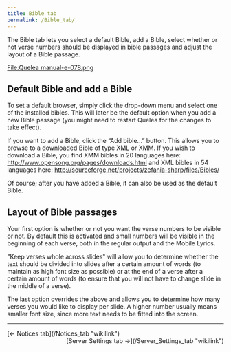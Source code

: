 ```yaml
---
title: Bible tab
permalink: /Bible_tab/
---
```


The Bible tab lets you select a default Bible, add a Bible, select whether or not verse numbers should be displayed in bible passages and adjust the layout of a Bible passage.

[<File:Quelea> manual-e-078.png](/File:Quelea_manual-e-078.png "wikilink")

Default Bible and add a Bible
-----------------------------

To set a default browser, simply click the drop-down menu and select one of the installed bibles. This will later be the default option when you add a new Bible passage (you might need to restart Quelea for the changes to take effect).

If you want to add a Bible, click the “Add bible...” button. This allows you to browse to a downloaded Bible of type XML or XMM. If you wish to download a Bible, you find XMM bibles in 20 languages here: <http://www.opensong.org/pages/downloads.html> and XML bibles in 54 languages here: <http://sourceforge.net/projects/zefania-sharp/files/Bibles/>

Of course; after you have added a Bible, it can also be used as the default Bible.

Layout of Bible passages
------------------------

Your first option is whether or not you want the verse numbers to be visible or not. By default this is activated and small numbers will be visible in the beginning of each verse, both in the regular output and the Mobile Lyrics.

"Keep verses whole across slides" will allow you to determine whether the text should be divided into slides after a certain amount of words (to maintain as high font size as possible) or at the end of a verse after a certain amount of words (to ensure that you will not have to change slide in the middle of a verse).

The last option overrides the above and allows you to determine how many verses you would like to display per slide. A higher number usually means smaller font size, since more text needs to be fitted into the screen.

------------------------------------------------------------------------

<div style="text-align: left;">
[← Notices tab](/Notices_tab "wikilink") <span style="float:right;"> [Server Settings tab →](/Server_Settings_tab "wikilink")</span>

</div>
